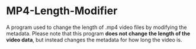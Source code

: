 # MP4-Length-Modifier
A program used to change the length of .mp4 video files by modifying the metadata.
Please note that this program **does not change the length of the video data**, but instead changes the metadata for how long the video is.
